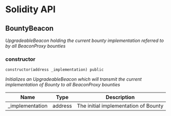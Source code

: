 # Solidity API

## BountyBeacon

_UpgradeableBeacon holding the current bounty implementation referred to by all BeaconProxy bounties_

### constructor

```solidity
constructor(address _implementation) public
```

_Initializes an UpgradeableBeacon which will transmit the current implementation of Bounty to all BeaconProxy bounties_

| Name | Type | Description |
| ---- | ---- | ----------- |
| _implementation | address | The initial implementation of Bounty |

